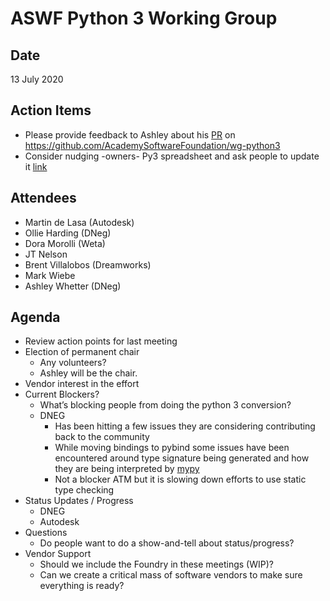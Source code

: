 # ASWF Python 3 Working Group
## Date
13 July 2020

## Action Items
* Please provide feedback to Ashley about  his [PR](https://github.com/AcademySoftwareFoundation/wg-python3/pull/3) on https://github.com/AcademySoftwareFoundation/wg-python3
* Consider nudging -owners- Py3 spreadsheet and ask people to update it [link](https://docs.google.com/spreadsheets/d/10XG92byepTD-LEeXx4mBjhGaNPtJsd_QaXlZ866wj7k/edit#gid=0)

## Attendees
* Martin de Lasa (Autodesk)
* Ollie Harding (DNeg)
* Dora Morolli (Weta)
* JT Nelson
* Brent Villalobos (Dreamworks)
* Mark Wiebe
* Ashley Whetter (DNeg)

## Agenda
* Review action points for last meeting
* Election of permanent chair
	* Any volunteers?
	* Ashley will be the chair.
* Vendor interest in the effort
* Current Blockers?
	* What’s blocking people from doing the python 3 conversion?
	* DNEG
		* Has been hitting a few issues they are considering contributing back to the community
		* While moving bindings to pybind some issues have been encountered around type signature being generated and how they are being interpreted by [mypy](http://mypy-lang.org)
		* Not a blocker ATM but it is slowing down efforts to use static type checking
* Status Updates / Progress
	* DNEG
	* Autodesk
* Questions
	* Do people want to do a show-and-tell about status/progress?
* Vendor Support
	* Should we include the Foundry in these meetings (WIP)?
	* Can we create a critical mass of software vendors to make sure everything is ready?
	
